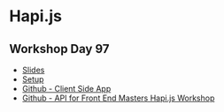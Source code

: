 
# Hapi.js
## Workshop Day 97

* [Slides](https://docs.google.com/presentation/d/1EaaM8fGJqp9eUP3-E9Dpec3P5EqbM36PsoFD6z4r8pg/edit)
* [Setup](https://gist.github.com/1Marc/1fcb0f07749bd20924a94f22146d1e26)
* [Github - Client Side App](https://github.com/chenkie/fem-instructors-app)
* [Github - API for Front End Masters Hapi.js Workshop](https://github.com/chenkie/fem-instructors-apI)
